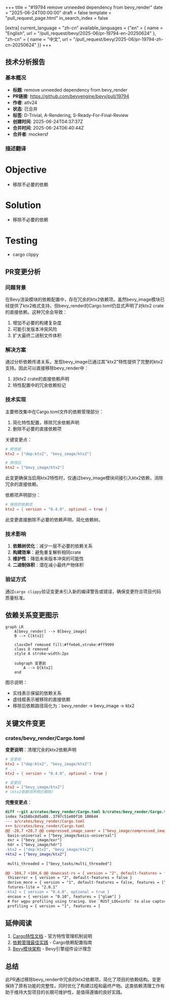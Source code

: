 +++
title = "#19794 remove unneeded dependency from bevy_render"
date = "2025-06-24T00:00:00"
draft = false
template = "pull_request_page.html"
in_search_index = false

[extra]
current_language = "zh-cn"
available_languages = {"en" = { name = "English", url = "/pull_request/bevy/2025-06/pr-19794-en-20250624" }, "zh-cn" = { name = "中文", url = "/pull_request/bevy/2025-06/pr-19794-zh-cn-20250624" }}
+++

## 技术分析报告

### 基本概况
- **标题**: remove unneeded dependency from bevy_render
- **PR链接**: https://github.com/bevyengine/bevy/pull/19794
- **作者**: atlv24
- **状态**: 已合并
- **标签**: D-Trivial, A-Rendering, S-Ready-For-Final-Review
- **创建时间**: 2025-06-24T04:37:37Z
- **合并时间**: 2025-06-24T06:40:44Z
- **合并者**: mockersf

### 描述翻译
# Objective
- 移除不必要的依赖

# Solution
- 移除不必要的依赖

# Testing
- cargo clippy

## PR变更分析

### 问题背景
在Bevy渲染模块的依赖配置中，存在冗余的ktx2依赖项。虽然bevy_image模块已经提供了ktx2格式支持，但bevy_render的Cargo.toml仍显式声明了对ktx2 crate的直接依赖。这种冗余会导致：
1. 增加不必要的构建复杂度
2. 可能引发版本冲突风险
3. 扩大最终二进制文件体积

### 解决方案
通过分析依赖传递关系，发现bevy_image已通过其"ktx2"特性提供了完整的ktx2支持。因此可以直接移除bevy_render中：
1. 对ktx2 crate的直接依赖声明
2. 特性配置中的冗余依赖标记

### 技术实现
主要修改集中在Cargo.toml文件的依赖管理部分：
1. 简化特性配置，移除冗余依赖声明
2. 删除不必要的直接依赖项

关键变更点：
```toml
# 修改前
ktx2 = ["dep:ktx2", "bevy_image/ktx2"]

# 修改后
ktx2 = ["bevy_image/ktx2"]
```
此变更确保当启用ktx2特性时，仅通过bevy_image模块间接引入ktx2依赖，消除冗余的直接依赖。

依赖项声明部分：
```toml
# 移除的依赖项
ktx2 = { version = "0.4.0", optional = true }
```
此变更直接删除不必要的依赖声明，简化依赖树。

### 技术影响
1. **依赖树优化**：减少一层不必要的依赖关系
2. **构建效率**：避免重复解析相同crate
3. **维护性**：降低未来版本冲突的可能性
4. **二进制体积**：潜在减小最终产物体积

### 验证方式
通过`cargo clippy`验证变更未引入新的编译警告或错误，确保变更符合项目代码质量标准。

## 依赖关系变更图示
```mermaid
graph LR
    A[bevy_render] --> B[bevy_image]
    B --> C[ktx2]
    
    classDef removed fill:#ffe6e6,stroke:#ff9999
    class D removed
    style A stroke-width:2px
    
    subgraph 变更前
        A --> D[ktx2]
    end
```
图示说明：
- 实线表示保留的依赖关系
- 虚线框表示被移除的直接依赖
- 移除后依赖路径简化为：bevy_render → bevy_image → ktx2

## 关键文件变更

### crates/bevy_render/Cargo.toml
**变更说明**：清理冗余的ktx2依赖声明

```toml
# 变更前
ktx2 = ["dep:ktx2", "bevy_image/ktx2"]
# ...
ktx2 = { version = "0.4.0", optional = true }

# 变更后
ktx2 = ["bevy_image/ktx2"]
# (ktx2依赖项声明已移除)
```

**完整变更点**：
```diff
diff --git a/crates/bevy_render/Cargo.toml b/crates/bevy_render/Cargo.toml
index 7a1b8bc8d5a08..3797c51e00f10 100644
--- a/crates/bevy_render/Cargo.toml
+++ b/crates/bevy_render/Cargo.toml
@@ -28,7 +28,7 @@ compressed_image_saver = ["bevy_image/compressed_image_saver"]
 basis-universal = ["bevy_image/basis-universal"]
 exr = ["bevy_image/exr"]
 hdr = ["bevy_image/hdr"]
-ktx2 = ["dep:ktx2", "bevy_image/ktx2"]
+ktx2 = ["bevy_image/ktx2"]
 
 multi_threaded = ["bevy_tasks/multi_threaded"]
 
@@ -104,7 +104,6 @@ downcast-rs = { version = "2", default-features = false, features = ["std"] }
 thiserror = { version = "2", default-features = false }
 derive_more = { version = "1", default-features = false, features = ["from"] }
 futures-lite = "2.0.1"
-ktx2 = { version = "0.4.0", optional = true }
 encase = { version = "0.10", features = ["glam"] }
 # For wgpu profiling using tracing. Use `RUST_LOG=info` to also capture the wgpu spans.
 profiling = { version = "1", features = [
```

## 延伸阅读
1. [Cargo特性文档](https://doc.rust-lang.org/cargo/reference/features.html) - 官方特性管理机制说明
2. [依赖管理最佳实践](https://doc.rust-lang.org/cargo/guide/dependencies.html) - Cargo依赖配置指南
3. [Bevy模块架构](https://bevyengine.org/learn/book/getting-started/ecs/) - Bevy引擎组件设计理念

## 总结
此PR通过移除bevy_render中冗余的ktx2依赖项，简化了项目的依赖结构。变更保持了原有功能的完整性，同时优化了构建过程和最终产物。这类依赖清理工作有助于维持大型项目的长期可维护性，是值得遵循的良好实践。